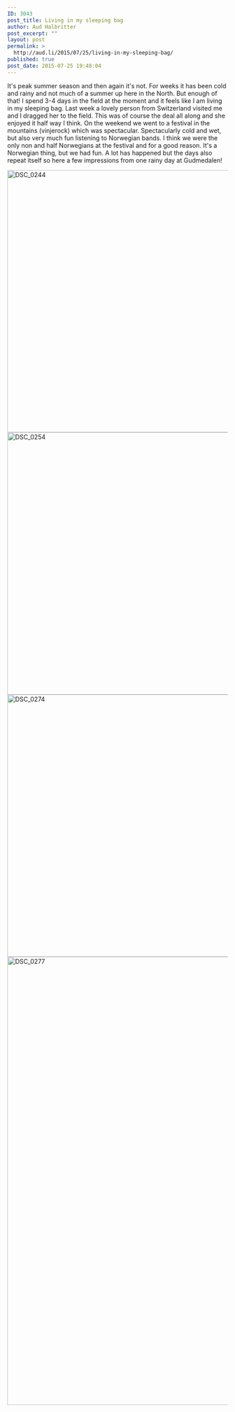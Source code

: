 ```yaml
---
ID: 3043
post_title: Living in my sleeping bag
author: Aud Halbritter
post_excerpt: ""
layout: post
permalink: >
  http://aud.li/2015/07/25/living-in-my-sleeping-bag/
published: true
post_date: 2015-07-25 19:48:04
---
```

It's peak summer season and then again it's not. For weeks it has been cold and rainy and not much of a summer up here in the North. But enough of that!
I spend 3-4 days in the field at the moment and it feels like I am living in my sleeping bag. Last week a lovely person from Switzerland visited me and I dragged her to the field. This was of course the deal all along and she enjoyed it half way I think. On the weekend we went to a festival in the mountains (vinjerock) which was spectacular. Spectacularly cold and wet, but also very much fun listening to Norwegian bands. I think we were the only non and half Norwegians at the festival and for a good reason. It's a Norwegian thing, but we had fun.
A lot has happened but the days also repeat itself so here a few impressions from one rainy day at Gudmedalen!

<a href="http://aud.li/wp-content/uploads/2015/07/DSC_0244.jpg"><img class="alignnone size-large wp-image-3046" src="http://aud.li/wp-content/uploads/2015/07/DSC_0244-1024x681.jpg" alt="DSC_0244" width="900" height="599" /></a> <a href="http://aud.li/wp-content/uploads/2015/07/DSC_0254.jpg"><img class="alignnone size-large wp-image-3047" src="http://aud.li/wp-content/uploads/2015/07/DSC_0254-1024x681.jpg" alt="DSC_0254" width="900" height="599" /></a> <a href="http://aud.li/wp-content/uploads/2015/07/DSC_0274.jpg"><img class="alignnone size-large wp-image-3048" src="http://aud.li/wp-content/uploads/2015/07/DSC_0274-1024x681.jpg" alt="DSC_0274" width="900" height="599" /></a> <a href="http://aud.li/wp-content/uploads/2015/07/DSC_0277.jpg"><img class="alignnone size-large wp-image-3049" src="http://aud.li/wp-content/uploads/2015/07/DSC_0277-681x1024.jpg" alt="DSC_0277" width="681" height="1024" /></a>
